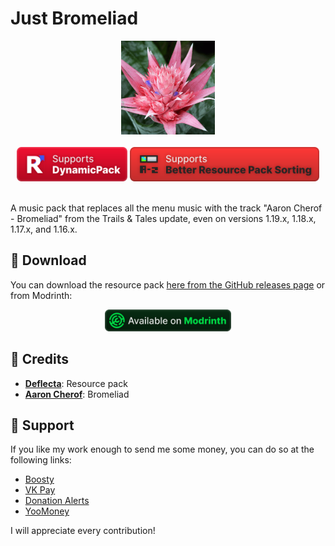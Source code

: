 # Just Bromeliad
<div align="center">
    <img height="150" src="Misc/pack.png">
    <br>
    <br>
    <a href="https://modrinth.com/mod/dynamicpack"><img title="Good mod, good dev ❤️" height="55" src="Misc/dynamicpack_cozy_en_vector.svg"></a>
    <a href="https://modrinth.com/mod/better-resource-pack-sorting"><img title="Very user-friendly mod" height="55" src="Misc/brps_cozy_en_vector.svg"></a>
    <br>
    <br>
</div>

A music pack that replaces all the menu music with the track "Aaron Cherof - Bromeliad" from the Trails & Tales update, even on versions 1.19.x, 1.18.x, 1.17.x, and 1.16.x.

## 🚀 Download
You can download the resource pack [here from the GitHub releases page](https://github.com/RushanM/Just-Bromeliad/releases) or from Modrinth:
<div align="center">
<a href="https://modrinth.com/resourcepack/bromeliad">
    <img height="35" src="Misc/modrinth_compact_en_vector.svg">
</a>
</div>

## 📛 Credits
* [**Deflecta**](https://github.com/RushanM): Resource pack
* [**Aaron Cherof**](cherof.com): Bromeliad

## 💝 Support
If you like my work enough to send me some money, you can do so at the following links:
* [Boosty](https://boosty.to/rushanm)
* [VK Pay](https://vk.me/moneysend/deflecta)
* [Donation Alerts](https://www.donationalerts.com/r/deflecta)
* [YooMoney](https://yoomoney.ru/to/410015215253910)

I will appreciate every contribution!